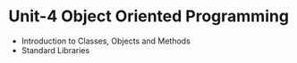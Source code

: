 # Unit-4 Object Oriented Programming

- Introduction to Classes, Objects and Methods
- Standard Libraries
